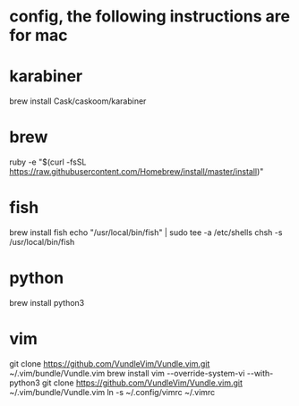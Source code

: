 # config, the following instructions are for mac

# karabiner
brew install Cask/caskoom/karabiner

# brew
ruby -e "$(curl -fsSL https://raw.githubusercontent.com/Homebrew/install/master/install)"

# fish
brew install fish
echo "/usr/local/bin/fish" | sudo tee -a /etc/shells
chsh -s /usr/local/bin/fish

# python
brew install python3

# vim
git clone https://github.com/VundleVim/Vundle.vim.git ~/.vim/bundle/Vundle.vim
brew install vim --override-system-vi --with-python3
git clone https://github.com/VundleVim/Vundle.vim.git ~/.vim/bundle/Vundle.vim
ln -s ~/.config/vimrc ~/.vimrc

